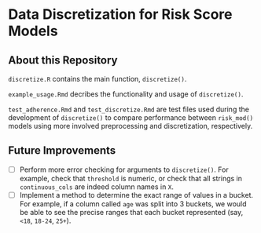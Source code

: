 # Data Discretization for Risk Score Models

## About this Repository

`discretize.R` contains the main function, `discretize()`. 

`example_usage.Rmd` decribes the functionality and usage of `discretize()`.

`test_adherence.Rmd` and `test_discretize.Rmd` are test files used during the development of `discretize()` to compare performance between `risk_mod()` models using more involved preprocessing and discretization, respectively. 

## Future Improvements

- [ ] Perform more error checking for arguments to `discretize()`. For example, check that `threshold` is numeric, or check that all strings in `continuous_cols` are indeed column names in `X`.
- [ ] Implement a method to determine the exact range of values in a bucket. For example, if a column called `age` was split into 3 buckets, we would be able to see the precise ranges that each bucket represented (say, `<18`, `18-24`, `25+`).